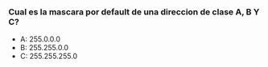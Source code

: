 ### Cual es la mascara por default de una direccion de clase A, B Y C?
* A: 255.0.0.0
* B: 255.255.0.0
* C: 255.255.255.0
